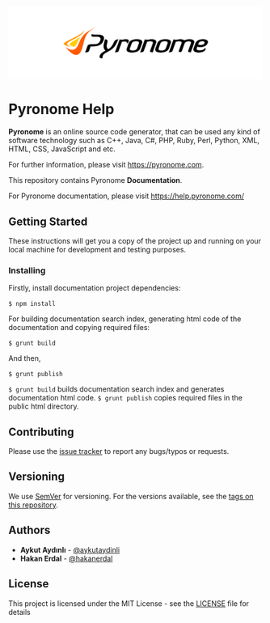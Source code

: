 ![Pyronome Help Public Repository](README.png "Pyronome Help Public Repository")

# Pyronome Help

**Pyronome** is an online source code generator, that can be used any kind of software technology such as C++, Java, C#, PHP, Ruby, Perl, Python, XML, HTML, CSS, JavaScript and etc.

For further information, please visit https://pyronome.com.

This repository contains Pyronome **Documentation**.

For Pyronome documentation, please visit https://help.pyronome.com/

## Getting Started

These instructions will get you a copy of the project up and running on your local machine for development and testing purposes.

### Installing

Firstly, install documentation project dependencies:

```
$ npm install
```

For building documentation search index, generating html code of the documentation and copying required files:

```
$ grunt build
```

And then,

```
$ grunt publish
```

```$ grunt build``` builds documentation search index and generates documentation html code. ```$ grunt publish``` copies required files in the public html directory.

## Contributing

Please use the [issue tracker](https://github.com/pyronome/documentation/issues) to report any bugs/typos or requests.

## Versioning

We use [SemVer](http://semver.org/) for versioning. For the versions available, see the [tags on this repository](https://github.com/pyronome/help/tags). 

## Authors

* **Aykut Aydınlı** - [@aykutaydinli](https://github.com/aykutaydinli)
* **Hakan Erdal** - [@hakanerdal](https://github.com/hakanerdal)

## License

This project is licensed under the MIT License - see the [LICENSE](LICENSE) file for details
